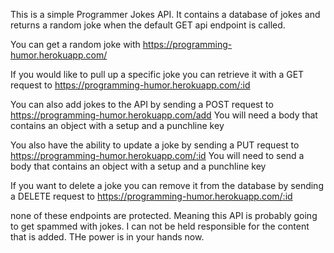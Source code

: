 This is a simple Programmer Jokes API. It contains a database of jokes and returns a random joke when the default GET api endpoint is called. 

You can get a random joke with 
https://programming-humor.herokuapp.com/

If you would like to pull up a specific joke you can retrieve it with a GET request to
https://programming-humor.herokuapp.com/:id

You can also add jokes to the API by sending a POST request to 
https://programming-humor.herokuapp.com/add
You will need a body that contains an object with a setup and a punchline key

You also have the ability to update a joke by sending a PUT request to 
https://programming-humor.herokuapp.com/:id
You will need to send a body that contains an object with a setup and a punchline key

If you want to delete a joke you can remove it from the database by sending a DELETE request to
https://programming-humor.herokuapp.com/:id

none of these endpoints are protected. Meaning this API is probably going to get spammed with jokes. I can not be held responsible for the content that is added. THe power is in your hands now.